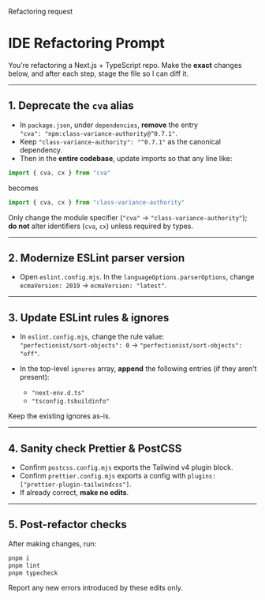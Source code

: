 Refactoring request


# IDE Refactoring Prompt

You’re refactoring a Next.js + TypeScript repo. Make the **exact** changes below, and after each step, stage the file so I can diff it.

---

## 1. Deprecate the `cva` alias

- In `package.json`, under `dependencies`, **remove** the entry  
  `"cva": "npm:class-variance-authority@^0.7.1"`.
- Keep `"class-variance-authority": "^0.7.1"` as the canonical dependency.
- Then in the **entire codebase**, update imports so that any line like:

```ts
import { cva, cx } from "cva"
```

becomes

```ts
import { cva, cx } from "class-variance-authority"
```

Only change the module specifier (`"cva"` → `"class-variance-authority"`); **do not** alter identifiers (`cva`, `cx`) unless required by types.

---

## 2. Modernize ESLint parser version

- Open `eslint.config.mjs`. In the `languageOptions.parserOptions`, change  
  `ecmaVersion: 2019` → `ecmaVersion: "latest"`.

---

## 3. Update ESLint rules & ignores

- In `eslint.config.mjs`, change the rule value:  
  `"perfectionist/sort-objects": 0` → `"perfectionist/sort-objects": "off"`.

- In the top-level `ignores` array, **append** the following entries (if they aren’t present):  
  - `"next-env.d.ts"`  
  - `"tsconfig.tsbuildinfo"`

Keep the existing ignores as-is.

---

## 4. Sanity check Prettier & PostCSS

- Confirm `postcss.config.mjs` exports the Tailwind v4 plugin block.  
- Confirm `prettier.config.mjs` exports a config with `plugins: ["prettier-plugin-tailwindcss"]`.  
- If already correct, **make no edits**.

---

## 5. Post-refactor checks

After making changes, run:

```bash
pnpm i
pnpm lint
pnpm typecheck
```

Report any new errors introduced by these edits only.

